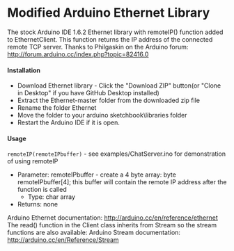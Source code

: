 Modified Arduino Ethernet Library
==========

The stock Arduino IDE 1.6.2 Ethernet library with remoteIP() function added to EthernetClient. This function returns the IP address of the connected remote TCP server. Thanks to Philgaskin on the Arduino forum: http://forum.arduino.cc/index.php?topic=82416.0

#### Installation
- Download Ethernet library - Click the "Download ZIP" button(or "Clone in Desktop" if you have GitHub Desktop installed)
- Extract the Ethernet-master folder from the downloaded zip file
- Rename the folder Ethernet
- Move the folder to your arduino sketchbook\libraries folder
- Restart the Arduino IDE if it is open.

#### Usage
`remoteIP(remoteIPbuffer)` - see examples/ChatServer.ino for demonstration of using remoteIP
- Parameter: remoteIPbuffer - create a 4 byte array: byte remoteIPbuffer[4]; this buffer will contain the remote IP address after the function is called
  - Type: char array
- Returns: none

Arduino Ethernet documentation: http://arduino.cc/en/reference/ethernet
The read() function in the Client class inherits from Stream so the stream functions are also available:
Arduino Stream documentation: http://arduino.cc/en/Reference/Stream